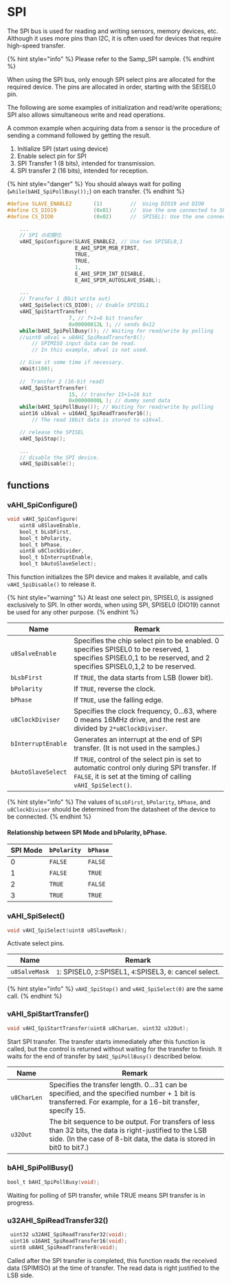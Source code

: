 # SPI

The SPI bus is used for reading and writing sensors, memory devices, etc. Although it uses more pins than I2C, it is often used for devices that require high-speed transfer.

{% hint style="info" %}
Please refer to the Samp_SPI sample.
{% endhint %}

When using the SPI bus, only enough SPI select pins are allocated for the required device. The pins are allocated in order, starting with the SEISEL0 pin.

The following are some examples of initialization and read/write operations; SPI also allows simultaneous write and read operations.

A common example when acquiring data from a sensor is the procedure of sending a command followed by getting the result.

1. Initialize SPI (start using device)
2. Enable select pin for SPI
3. SPI Transfer 1 (8 bits), intended for transmission.
4. SPI transfer 2 (16 bits), intended for reception.

{% hint style="danger" %}
You should always wait for polling (`while(bAHI_SpiPollBusy());`) on each transfer.
{% endhint %}

```c
#define SLAVE_ENABLE2		(1)			//	Using DIO19 and DIO0
#define CS_DIO19			(0x01)		//	Use the one connected to SPISEL0:DIO19
#define CS_DIO0				(0x02)		//	SPISEL1: Use the one connected to DIO0

    ...
    // SPI の初期化
    vAHI_SpiConfigure(SLAVE_ENABLE2, // Use two SPISEL0,1
					  E_AHI_SPIM_MSB_FIRST,
					  TRUE,
					  TRUE,
					  1,
					  E_AHI_SPIM_INT_DISABLE,
					  E_AHI_SPIM_AUTOSLAVE_DSABL);

	...
    // Transfer 1（8bit write out)
    vAHI_SpiSelect(CS_DIO0); // Enable SPISEL1
    vAHI_SpiStartTransfer(
					7, // 7+1=8 bit transfer
					0x00000012L ); // sends 0x12
    while(bAHI_SpiPollBusy()); // Waiting for read/write by polling
    //uint8 u8val = u8AHI_SpiReadTransfer8();
        // SPIMISO input data can be read.
        // In this example, u8val is not used.

    // Give it some time if necessary.
    vWait(100);
    
    //　Transfer 2 (16-bit read)
    vAHI_SpiStartTransfer(
					15, // transfer 15+1=16 bit
					0x00000000L ); // dummy send data
    while(bAHI_SpiPollBusy()); // Waiting for read/write by polling
    uint16 u16val = u16AHI_SpiReadTransfer16();
        // The read 16bit data is stored to u16val.

    // release the SPISEL
    vAHI_SpiStop();

    ...
    // disable the SPI device.
    vAHI_SpiDisable();
```



## functions

### vAHI_SpiConfigure() 

```c
void vAHI_SpiConfigure(
    uint8 u8SlaveEnable,
    bool_t bLsbFirst,
    bool_t bPolarity,
    bool_t bPhase,
    uint8 u8ClockDivider,
    bool_t bInterruptEnable,
    bool_t bAutoSlaveSelect);
```

This function initializes the SPI device and makes it available, and calls `vAHI_SpiDisable()` to release it.

{% hint style="warning" %}
At least one select pin, SPISEL0, is assigned exclusively to SPI. In other words, when using SPI, SPISEL0 (DIO19) cannot be used for any other purpose.
{% endhint %}

| Name               | Remark                                                                                                                                                             |
| ------------------ | ------------------------------------------------------------------------------------------------------------------------------------------------------------------ |
| `u8SalveEnable`    | Specifies the chip select pin to be enabled. 0 specifies SPISEL0 to be reserved, 1 specifies SPISEL0,1 to be reserved, and 2 specifies SPISEL0,1,2 to be reserved. |
| `bLsbFirst`        | If `TRUE`, the data starts from LSB (lower bit).                                                                                                                   |
| `bPolarity`        | If `TRUE`, reverse the clock.                                                                                                                                      |
| `bPhase`           | If `TRUE`, use the falling edge.                                                                                                                                   |
| `u8ClockDiviser`   | Specifies the clock frequency, 0...63, where 0 means 16MHz drive, and the rest are divided by `2*u8ClockDiviser`.                                                  |
| `bInterruptEnable` | Generates an interrupt at the end of SPI transfer. (It is not used in the samples.)                                                                                |
| `bAutoSlaveSelect` | If `TRUE`, control of the select pin is set to automatic control only during SPI transfer. If `FALSE`, it is set at the timing of calling `vAHI_SpiSelect()`.      |

{% hint style="info" %}
The values of `bLsbFirst`, `bPolarity`, `bPhase`, and `u8ClockDiviser` should be determined from the datasheet of the device to be connected.
{% endhint %}

#### Relationship between SPI Mode and bPolarity, bPhase.

| SPI Mode | `bPolarity` | `bPhase` |
| -------- | ----------- | -------- |
| 0        | `FALSE`     | `FALSE`  |
| 1        | `FALSE`     | `TRUE`   |
| 2        | `TRUE`      | `FALSE`  |
| 3        | `TRUE`      | `TRUE`   |



### vAHI_SpiSelect()

```c
void vAHI_SpiSelect(uint8 u8SlaveMask);
```

Activate select pins.

| Name          | Remark                                                      |
| ------------- | ----------------------------------------------------------- |
| `u8SalveMask` | `1`: SPISEL0, `2`:SPISEL1, `4`:SPISEL3, `0`: cancel select. |



{% hint style="info" %}
`vAHI_SpiStop()` and `vAHI_SpiSelect(0)` are the same call.
{% endhint %}



### vAHI_SpiStartTransfer()

```c
void vAHI_SpiStartTransfer(uint8 u8CharLen, uint32 u32Out);
```

Start SPI transfer. The transfer starts immediately after this function is called, but the control is returned without waiting for the transfer to finish. It waits for the end of transfer by `bAHI_SpiPollBusy()` described below.

| Name        | Remark                                                                                                                                                                           |
| ----------- | -------------------------------------------------------------------------------------------------------------------------------------------------------------------------------- |
| `u8CharLen` | Specifies the transfer length. 0...31 can be specified, and the specified number + 1 bit is transferred. For example, for a 16-bit transfer, specify 15.                         |
| `u32Out`    | The bit sequence to be output. For transfers of less than 32 bits, the data is right-justified to the LSB side. (In the case of 8-bit data, the data is stored in bit0 to bit7.) |



### bAHI_SpiPollBusy()

```c
bool_t bAHI_SpiPollBusy(void);
```

Waiting for polling of SPI transfer, while TRUE means SPI transfer is in progress.



### u32AHI_SpiReadTransfer32()

```c
 uint32 u32AHI_SpiReadTransfer32(void);
 uint16 u16AHI_SpiReadTransfer16(void);
 uint8 u8AHI_SpiReadTransfer8(void);
```

Called after the SPI transfer is completed, this function reads the received data (SPIMISO) at the time of transfer. The read data is right justified to the LSB side.
